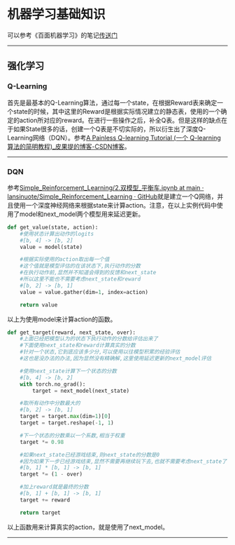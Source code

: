# 机器学习基础知识

可以参考《百面机器学习》的笔记[传送门](../ml.md)

---

## 强化学习

### Q-Learning

首先是最基本的Q-Learning算法，通过每一个state，在根据Reward表来确定一个state的时候，其中这里的Reward是根据实际情况建立的静态表，使用的一个确定的action所对应的reward。在进行一些操作之后，补全Q表。但是这样的缺点在于如果State很多的话，创建一个Q表是不切实际的，所以衍生出了深度Q-Learning网络（DQN）。参考[A Painless Q-learning Tutorial (一个 Q-learning 算法的简明教程)_皮果提的博客-CSDN博客](https://blog.csdn.net/itplus/article/details/9361915)。

---

### DQN

参考[Simple_Reinforcement_Learning/2.双模型_平衡车.ipynb at main · lansinuote/Simple_Reinforcement_Learning · GitHub](https://github.com/lansinuote/Simple_Reinforcement_Learning/blob/main/6.DQN算法/2.双模型_平衡车.ipynb)就是建立一个Q网络，并且使用一个深度神经网络来根据state来计算action。注意，在以上实例代码中使用了model和next_model两个模型用来延迟更新。

```python
def get_value(state, action):
    #使用状态计算出动作的logits
    #[b, 4] -> [b, 2]
    value = model(state)

    #根据实际使用的action取出每一个值
    #这个值就是模型评估的在该状态下,执行动作的分数
    #在执行动作前,显然并不知道会得到的反馈和next_state
    #所以这里不能也不需要考虑next_state和reward
    #[b, 2] -> [b, 1]
    value = value.gather(dim=1, index=action)

    return value

```

以上为使用model来计算action的函数。

```python
def get_target(reward, next_state, over):
    #上面已经把模型认为的状态下执行动作的分数给评估出来了
    #下面使用next_state和reward计算真实的分数
    #针对一个状态,它到底应该多少分,可以使用以往模型积累的经验评估
    #这也是没办法的办法,因为显然没有精确解,这里使用延迟更新的next_model评估

    #使用next_state计算下一个状态的分数
    #[b, 4] -> [b, 2]
    with torch.no_grad():
        target = next_model(next_state)

    #取所有动作中分数最大的
    #[b, 2] -> [b, 1]
    target = target.max(dim=1)[0]
    target = target.reshape(-1, 1)

    #下一个状态的分数乘以一个系数,相当于权重
    target *= 0.98

    #如果next_state已经游戏结束,则next_state的分数是0
    #因为如果下一步已经游戏结束,显然不需要再继续玩下去,也就不需要考虑next_state了.
    #[b, 1] * [b, 1] -> [b, 1]
    target *= (1 - over)

    #加上reward就是最终的分数
    #[b, 1] + [b, 1] -> [b, 1]
    target += reward

    return target

```

以上函数用来计算真实的action，就是使用了next_model。

---


